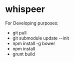 whispeer
========

For Developing purposes:

* git pull
* git submodule update --init
* npm install -g bower
* npm install
* grunt build

